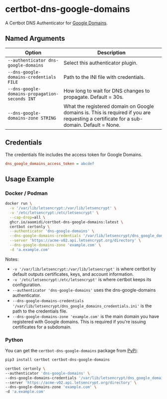 # certbot-dns-google-domains

A Certbot DNS Authenticator for [Google Domains](https://domains.google/).

## Named Arguments

Option|Description
---|---|
`--authenticator dns-google-domains`|Select this authenticator plugin.
`--dns-google-domains-credentials FILE`|Path to the INI file with credentials.
`--dns-google-domains-propagation-seconds INT`|How long to wait for DNS changes to propagate. Default = 30s.
`--dns-google-domains-zone STRING`|What the registered domain on Google domains is. This is required if you are requesting a certificate for a sub-domain. Default = None.

## Credentials

The credentials file includes the access token for Google Domains.

```.ini
dns_google_domains_access_token = abcdef
```

## Usage Example

### Docker / Podman

``` bash
docker run \
  -v '/var/lib/letsencrypt:/var/lib/letsencrypt' \
  -v '/etc/letsencrypt:/etc/letsencrypt' \
  --cap-drop=all \
  ghcr.io/aaomidi/certbot-dns-google-domains:latest \
  certbot certonly \
  --authenticator 'dns-google-domains' \
  --dns-google-domains-credentials '/var/lib/letsencrypt/dns_google_domains_credentials.ini' \
  --server 'https://acme-v02.api.letsencrypt.org/directory' \
  --dns-google-domains-zone 'example.com' \
  -d 'a.example.com'
```

Notes:
- `-v '/var/lib/letsencrypt:/var/lib/letsencrypt'` is where certbot by default outputs certificates, keys, and account information.
- `-v '/etc/letsencrypt:/etc/letsencrypt'` is where certbot keeps its configuration.
- `--authenticator 'dns-google-domains'` uses the dns-google-domains authenticator.
- `--dns-google-domains-credentials '/var/lib/letsencrypt/dns_google_domains_credentials.ini'` is the path to the credentials file.
- `--dns-google-domains-zone 'example.com'` is the main domain you have registered with Google domains. This is required if you're issuing certificates for a subdomain.


### Python

You can get the `certbot-dns-google-domains` package from [PyPi](https://pypi.org/project/certbot-dns-google-domains/):

```bash
pip3 install certbot certbot-dns-google-domains

certbot certonly \
--authenticator 'dns-google-domains' \
--dns-google-domains-credentials '/var/lib/letsencrypt/dns_google_domains_credentials.ini' \
--server 'https://acme-v02.api.letsencrypt.org/directory' \
--dns-google-domains-zone 'example.com' \
-d 'a.example.com'
```

